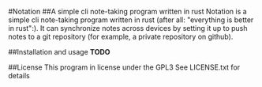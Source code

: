#Notation
##A simple cli note-taking program written in rust
Notation is a simple cli note-taking program written in rust 
(after all: "everything is better in rust":). It can synchronize notes across
devices by setting it up to push notes to a git repository (for example, a private
repository on github).

##Installation and usage
**TODO**

##License
This program in license under the GPL3
See LICENSE.txt for details

